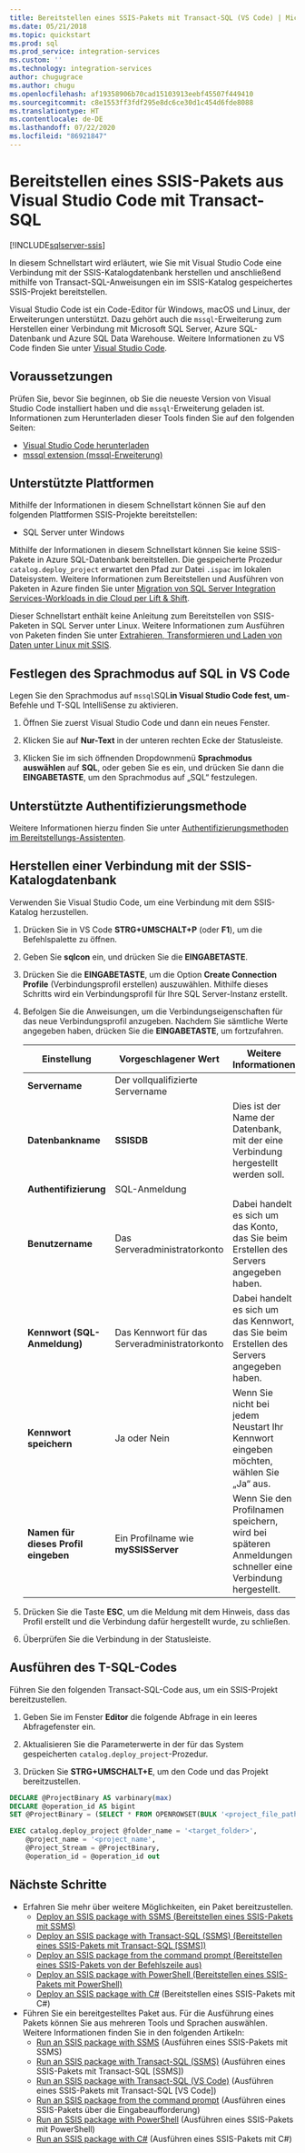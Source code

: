```yaml
---
title: Bereitstellen eines SSIS-Pakets mit Transact-SQL (VS Code) | Microsoft-Dokumentation
ms.date: 05/21/2018
ms.topic: quickstart
ms.prod: sql
ms.prod_service: integration-services
ms.custom: ''
ms.technology: integration-services
author: chugugrace
ms.author: chugu
ms.openlocfilehash: af19358906b70cad15103913eebf45507f449410
ms.sourcegitcommit: c8e1553ff3fdf295e8dc6ce30d1c454d6fde8088
ms.translationtype: HT
ms.contentlocale: de-DE
ms.lasthandoff: 07/22/2020
ms.locfileid: "86921847"
---
```

# <a name="deploy-an-ssis-project-from-visual-studio-code-with-transact-sql"></a>Bereitstellen eines SSIS-Pakets aus Visual Studio Code mit Transact-SQL

[!INCLUDE[sqlserver-ssis](../includes/applies-to-version/sqlserver-ssis.md)]


In diesem Schnellstart wird erläutert, wie Sie mit Visual Studio Code eine Verbindung mit der SSIS-Katalogdatenbank herstellen und anschließend mithilfe von Transact-SQL-Anweisungen ein im SSIS-Katalog gespeichertes SSIS-Projekt bereitstellen.

Visual Studio Code ist ein Code-Editor für Windows, macOS und Linux, der Erweiterungen unterstützt. Dazu gehört auch die `mssql`-Erweiterung zum Herstellen einer Verbindung mit Microsoft SQL Server, Azure SQL-Datenbank und Azure SQL Data Warehouse. Weitere Informationen zu VS Code finden Sie unter [Visual Studio Code](https://code.visualstudio.com/).

## <a name="prerequisites"></a>Voraussetzungen

Prüfen Sie, bevor Sie beginnen, ob Sie die neueste Version von Visual Studio Code installiert haben und die `mssql`-Erweiterung geladen ist. Informationen zum Herunterladen dieser Tools finden Sie auf den folgenden Seiten:
-   [Visual Studio Code herunterladen](https://code.visualstudio.com/Download)
-   [mssql extension (mssql-Erweiterung)](https://marketplace.visualstudio.com/items?itemName=ms-mssql.mssql)

## <a name="supported-platforms"></a>Unterstützte Plattformen

Mithilfe der Informationen in diesem Schnellstart können Sie auf den folgenden Plattformen SSIS-Projekte bereitstellen:

-   SQL Server unter Windows

Mithilfe der Informationen in diesem Schnellstart können Sie keine SSIS-Pakete in Azure SQL-Datenbank bereitstellen. Die gespeicherte Prozedur `catalog.deploy_project` erwartet den Pfad zur Datei `.ispac` im lokalen Dateisystem. Weitere Informationen zum Bereitstellen und Ausführen von Paketen in Azure finden Sie unter [Migration von SQL Server Integration Services-Workloads in die Cloud per Lift & Shift](lift-shift/ssis-azure-lift-shift-ssis-packages-overview.md).

Dieser Schnellstart enthält keine Anleitung zum Bereitstellen von SSIS-Paketen in SQL Server unter Linux. Weitere Informationen zum Ausführen von Paketen finden Sie unter [Extrahieren, Transformieren und Laden von Daten unter Linux mit SSIS](../linux/sql-server-linux-migrate-ssis.md).

## <a name="set-language-mode-to-sql-in-vs-code"></a>Festlegen des Sprachmodus auf SQL in VS Code

Legen Sie den Sprachmodus auf `mssql`SQL**in Visual Studio Code fest, um**-Befehle und T-SQL IntelliSense zu aktivieren.

1. Öffnen Sie zuerst Visual Studio Code und dann ein neues Fenster. 

2. Klicken Sie auf **Nur-Text** in der unteren rechten Ecke der Statusleiste.
 
3. Klicken Sie im sich öffnenden Dropdownmenü **Sprachmodus auswählen** auf **SQL**, oder geben Sie es ein, und drücken Sie dann die **EINGABETASTE**, um den Sprachmodus auf „SQL“ festzulegen. 

## <a name="supported-authentication-method"></a>Unterstützte Authentifizierungsmethode

Weitere Informationen hierzu finden Sie unter [Authentifizierungsmethoden im Bereitstellungs-Assistenten](ssis-quickstart-deploy-ssms.md#authentication-methods-for-deployment).

## <a name="connect-to-the-ssis-catalog-database"></a>Herstellen einer Verbindung mit der SSIS-Katalogdatenbank

Verwenden Sie Visual Studio Code, um eine Verbindung mit dem SSIS-Katalog herzustellen.

1. Drücken Sie in VS Code **STRG+UMSCHALT+P** (oder **F1**), um die Befehlspalette zu öffnen.

2. Geben Sie **sqlcon** ein, und drücken Sie die **EINGABETASTE**.

3. Drücken Sie die **EINGABETASTE**, um die Option **Create Connection Profile** (Verbindungsprofil erstellen) auszuwählen. Mithilfe dieses Schritts wird ein Verbindungsprofil für Ihre SQL Server-Instanz erstellt.

4. Befolgen Sie die Anweisungen, um die Verbindungseigenschaften für das neue Verbindungsprofil anzugeben. Nachdem Sie sämtliche Werte angegeben haben, drücken Sie die **EINGABETASTE**, um fortzufahren. 

   | Einstellung       | Vorgeschlagener Wert | Weitere Informationen |
   | ------------ | ------------------ | ------------------------------------------------- | 
   | **Servername** | Der vollqualifizierte Servername |  |
   | **Datenbankname** | **SSISDB** | Dies ist der Name der Datenbank, mit der eine Verbindung hergestellt werden soll. |
   | **Authentifizierung** | SQL-Anmeldung | |
   | **Benutzername** | Das Serveradministratorkonto | Dabei handelt es sich um das Konto, das Sie beim Erstellen des Servers angegeben haben. |
   | **Kennwort (SQL-Anmeldung)** | Das Kennwort für das Serveradministratorkonto | Dabei handelt es sich um das Kennwort, das Sie beim Erstellen des Servers angegeben haben. |
   | **Kennwort speichern** | Ja oder Nein | Wenn Sie nicht bei jedem Neustart Ihr Kennwort eingeben möchten, wählen Sie „Ja“ aus. |
   | **Namen für dieses Profil eingeben** | Ein Profilname wie **mySSISServer** | Wenn Sie den Profilnamen speichern, wird bei späteren Anmeldungen schneller eine Verbindung hergestellt. | 

5. Drücken Sie die Taste **ESC**, um die Meldung mit dem Hinweis, dass das Profil erstellt und die Verbindung dafür hergestellt wurde, zu schließen.

6. Überprüfen Sie die Verbindung in der Statusleiste.

## <a name="run-the-t-sql-code"></a>Ausführen des T-SQL-Codes
Führen Sie den folgenden Transact-SQL-Code aus, um ein SSIS-Projekt bereitzustellen.

1. Geben Sie im Fenster **Editor** die folgende Abfrage in ein leeres Abfragefenster ein.

2. Aktualisieren Sie die Parameterwerte in der für das System gespeicherten `catalog.deploy_project`-Prozedur.

3. Drücken Sie **STRG+UMSCHALT+E**, um den Code und das Projekt bereitzustellen.

```sql
DECLARE @ProjectBinary AS varbinary(max)
DECLARE @operation_id AS bigint
SET @ProjectBinary = (SELECT * FROM OPENROWSET(BULK '<project_file_path>.ispac', SINGLE_BLOB) AS BinaryData)

EXEC catalog.deploy_project @folder_name = '<target_folder>',
    @project_name = '<project_name',
    @Project_Stream = @ProjectBinary,
    @operation_id = @operation_id out
```

## <a name="next-steps"></a>Nächste Schritte
- Erfahren Sie mehr über weitere Möglichkeiten, ein Paket bereitzustellen.
    - [Deploy an SSIS package with SSMS (Bereitstellen eines SSIS-Pakets mit SSMS)](./ssis-quickstart-deploy-ssms.md)
    - [Deploy an SSIS package with Transact-SQL (SSMS) (Bereitstellen eines SSIS-Pakets mit Transact-SQL [SSMS])](./ssis-quickstart-deploy-tsql-ssms.md)
    - [Deploy an SSIS package from the command prompt (Bereitstellen eines SSIS-Pakets von der Befehlszeile aus)](./ssis-quickstart-deploy-cmdline.md)
    - [Deploy an SSIS package with PowerShell (Bereitstellen eines SSIS-Pakets mit PowerShell)](ssis-quickstart-deploy-powershell.md)
    - [Deploy an SSIS package with C#](./ssis-quickstart-deploy-dotnet.md) (Bereitstellen eines SSIS-Pakets mit C#) 
- Führen Sie ein bereitgestelltes Paket aus. Für die Ausführung eines Pakets können Sie aus mehreren Tools und Sprachen auswählen. Weitere Informationen finden Sie in den folgenden Artikeln:
    - [Run an SSIS package with SSMS](./ssis-quickstart-run-ssms.md) (Ausführen eines SSIS-Pakets mit SSMS)
    - [Run an SSIS package with Transact-SQL (SSMS)](./ssis-quickstart-run-tsql-ssms.md) (Ausführen eines SSIS-Pakets mit Transact-SQL [SSMS])
    - [Run an SSIS package with Transact-SQL (VS Code)](ssis-quickstart-run-tsql-vscode.md) (Ausführen eines SSIS-Pakets mit Transact-SQL [VS Code])
    - [Run an SSIS package from the command prompt](./ssis-quickstart-run-cmdline.md) (Ausführen eines SSIS-Pakets über die Eingabeaufforderung)
    - [Run an SSIS package with PowerShell](ssis-quickstart-run-powershell.md) (Ausführen eines SSIS-Pakets mit PowerShell)
    - [Run an SSIS package with C#](./ssis-quickstart-run-dotnet.md) (Ausführen eines SSIS-Pakets mit C#) 
